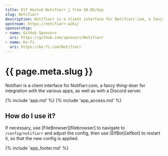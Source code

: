 ```yaml
---
title: Elf Hosted Notifiarr 🧝 from $0.05/day
slug: Notifiarr
description: Notifiarr is a client interface for Notifiarr.com, a fancy thing-doer for integration with the various apps, as well as with a Discord server
upstream: https://notifiarr.wiki/
sponsorship:
- name: GitHub Sponsors
  uri: https://github.com/sponsors/Notifiarr
- name: Ko-fi
  uri: https://ko-fi.com/Notifiarr
---
```


# {{ page.meta.slug }}

Notifiarr is a client interface for Notifiarr.com, a fancy thing-doer for integration with the various apps, as well as with a Discord server.

{% include 'app.md' %}
{% include 'app_access.md' %}

## How do I use it?

If necessary, use [FileBrowser][filebrowser] to navigate to `/config/notifiarr` and adjust the config, then use [ElfBot][elfbot] to restart it, so that the new config is applied.

{% include 'app_footer.md' %}